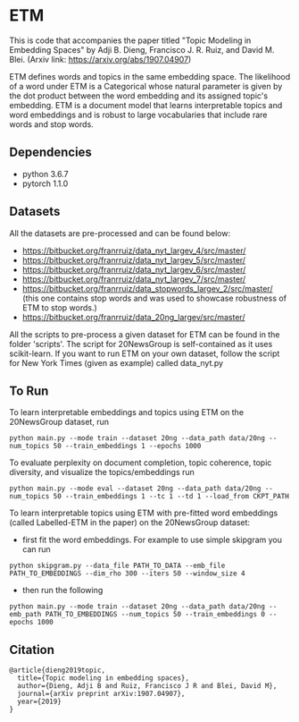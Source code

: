 # ETM

This is code that accompanies the paper titled "Topic Modeling in Embedding Spaces" by Adji B. Dieng, Francisco J. R. Ruiz, and David M. Blei. (Arxiv link: https://arxiv.org/abs/1907.04907)

ETM defines words and topics in the same embedding space. The likelihood of a word under ETM is a Categorical whose natural parameter is given by the dot product between the word embedding and its assigned topic's embedding. ETM is a document model that learns interpretable topics and word embeddings and is robust to large vocabularies that include rare words and stop words.

## Dependencies

+ python 3.6.7
+ pytorch 1.1.0

## Datasets

All the datasets are pre-processed and can be found below:

+ https://bitbucket.org/franrruiz/data_nyt_largev_4/src/master/
+ https://bitbucket.org/franrruiz/data_nyt_largev_5/src/master/
+ https://bitbucket.org/franrruiz/data_nyt_largev_6/src/master/
+ https://bitbucket.org/franrruiz/data_nyt_largev_7/src/master/
+ https://bitbucket.org/franrruiz/data_stopwords_largev_2/src/master/ (this one contains stop words and was used to showcase robustness of ETM to stop words.)
+ https://bitbucket.org/franrruiz/data_20ng_largev/src/master/

All the scripts to pre-process a given dataset for ETM can be found in the folder 'scripts'. The script for 20NewsGroup is self-contained as it uses scikit-learn. If you want to run ETM on your own dataset, follow the script for New York Times (given as example) called data_nyt.py  

## To Run

To learn interpretable embeddings and topics using ETM on the 20NewsGroup dataset, run
```
python main.py --mode train --dataset 20ng --data_path data/20ng --num_topics 50 --train_embeddings 1 --epochs 1000
```

To evaluate perplexity on document completion, topic coherence, topic diversity, and visualize the topics/embeddings run
```
python main.py --mode eval --dataset 20ng --data_path data/20ng --num_topics 50 --train_embeddings 1 --tc 1 --td 1 --load_from CKPT_PATH
```

To learn interpretable topics using ETM with pre-fitted word embeddings (called Labelled-ETM in the paper) on the 20NewsGroup dataset:

+ first fit the word embeddings. For example to use simple skipgram you can run
```
python skipgram.py --data_file PATH_TO_DATA --emb_file PATH_TO_EMBEDDINGS --dim_rho 300 --iters 50 --window_size 4 
```

+ then run the following 
```
python main.py --mode train --dataset 20ng --data_path data/20ng --emb_path PATH_TO_EMBEDDINGS --num_topics 50 --train_embeddings 0 --epochs 1000
```

## Citation

```
@article{dieng2019topic,
  title={Topic modeling in embedding spaces},
  author={Dieng, Adji B and Ruiz, Francisco J R and Blei, David M},
  journal={arXiv preprint arXiv:1907.04907},
  year={2019}
}
```


